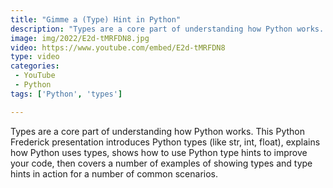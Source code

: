```yaml
---
title: "Gimme a (Type) Hint in Python"
description: "Types are a core part of understanding how Python works. This Python Frederick presentation introduces Python types (like str, int, float), explains how Python uses types, shows how to use Python type hints to improve your code, then covers a number of examples of showing types and type hints in action for a number of common scenarios."
image: img/2022/E2d-tMRFDN8.jpg
video: https://www.youtube.com/embed/E2d-tMRFDN8
type: video
categories:
 - YouTube
 - Python
tags: ['Python', 'types']

---
```


Types are a core part of understanding how Python works. This Python Frederick presentation introduces Python types (like str, int, float), explains how Python uses types, shows how to use Python type hints to improve your code, then covers a number of examples of showing types and type hints in action for a number of common scenarios.
